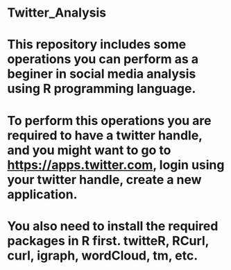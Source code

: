 # Twitter_Analysis
# This repository includes some operations you can perform as a beginer in social media analysis using R programming language.
# To perform this operations you are required to have a twitter handle, and you might want to go to https://apps.twitter.com, login using   your twitter handle, create a new application. 
# You also need to install the required packages in R first. twitteR, RCurl, curl, igraph, wordCloud, tm, etc.
